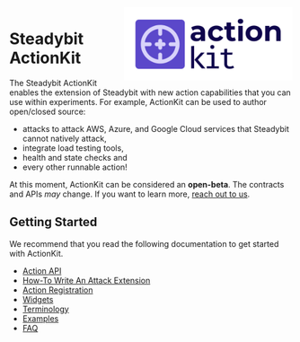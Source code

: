 <img src="./logo.png" height="130" align="right" alt="ActionKit logo depicting a crosshair within a rounded rectangle">

# Steadybit ActionKit

The Steadybit ActionKit enables the extension of Steadybit with new action capabilities that you can use within experiments. For example, ActionKit can be used to author open/closed source:

- attacks to attack AWS, Azure, and Google Cloud services that Steadybit cannot natively attack,
- integrate load testing tools,
- health and state checks and
- every other runnable action!

At this moment, ActionKit can be considered an **open-beta**. The contracts and APIs *may* change. If you want to learn more, [reach out to us](https://www.steadybit.com/contact).

## Getting Started

We recommend that you read the following documentation to get started with ActionKit.

 - [Action API](/docs/action-api.md)
 - [How-To Write An Attack Extension](/docs/how-to/write-an-attack-extension.md) 
 - [Action Registration](/docs/action-registration.md)
 - [Widgets](/docs/widgets.md)
 - [Terminology](/docs/terminology.md)
 - [Examples](/docs/examples.md)
 - [FAQ](/docs/faq.md)
